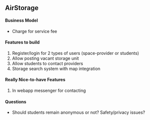 ## AirStorage

#### Business Model
- Charge for service fee

#### Features to build
1. Register/login for 2 types of users (space-provider or students)
2. Allow posting vacant storage unit
3. Allow students to contact providers
4. Storage search system with map integration

#### Really Nice-to-have Features
1. In webapp messenger for contacting


#### Questions
- Should students remain anonymous or not? Safety/privacy issues?
